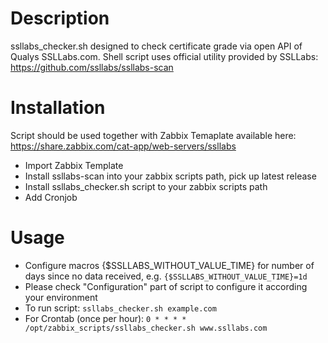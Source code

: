 # Description
ssllabs_checker.sh designed to check certificate grade via open API of Qualys SSLLabs.com. Shell script uses official utility provided by SSLLabs: https://github.com/ssllabs/ssllabs-scan
# Installation
Script should be used together with Zabbix Temaplate available here: https://share.zabbix.com/cat-app/web-servers/ssllabs
* Import Zabbix Template
* Install ssllabs-scan into your zabbix scripts path, pick up latest release
* Install ssllabs_checker.sh script to your zabbix scripts path
* Add Cronjob
# Usage
* Configure macros {$SSLLABS_WITHOUT_VALUE_TIME} for number of days since no data received, e.g.
`{$SSLLABS_WITHOUT_VALUE_TIME}=1d`
* Please check "Configuration" part of script to configure it according your environment
* To run script: `ssllabs_checker.sh example.com`
* For Crontab (once per hour):
`0 * * * * /opt/zabbix_scripts/ssllabs_checker.sh www.ssllabs.com`
